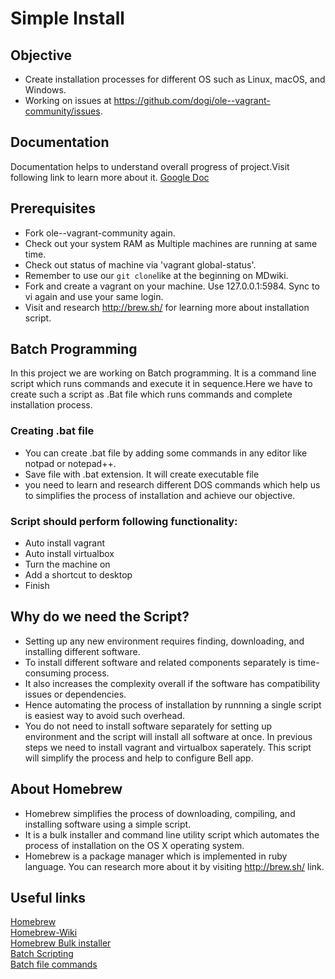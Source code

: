 # Simple Install

## Objective 
* Create installation processes for different OS such as Linux, macOS, and Windows.
* Working on issues at https://github.com/dogi/ole--vagrant-community/issues.

## Documentation
Documentation helps to  understand overall progress of project.Visit following link to learn more about it. 
[Google Doc](https://docs.google.com/document/d/1IlC77U8ebk0IINuy78EGkXMMKtSTVDD4r_RYMXvyKkM/edit?usp=sharing)

## Prerequisites
* Fork ole--vagrant-community again.
* Check out your system RAM as Multiple machines are running at same time.
* Check  out status of machine via 'vagrant global-status'.
* Remember to use our `git clone`like at the beginning on MDwiki.
* Fork and create a vagrant on your machine. Use 127.0.0.1:5984. Sync to vi again and use your same login. 
* Visit and research http://brew.sh/ for learning more about installation script.

## Batch Programming
In this project we are working on Batch programming. It is a command line script which runs commands and execute it in sequence.Here we have to create such a script as .Bat file which runs commands and complete installation process.

### Creating .bat file
* You can create .bat file by adding some commands in any editor like notpad or notepad++.
* Save file with .bat extension. It will create executable file
* you need to learn and research different DOS commands which help us to simplifies the process of installation and achieve our objective. 

### Script should perform following functionality:
* Auto install vagrant
* Auto install virtualbox
* Turn the machine on
* Add a shortcut to desktop
* Finish

## Why do we need the Script?

* Setting up any new environment requires finding, downloading, and installing different software.
* To install different software and related components separately is time-consuming process.
* It also increases the complexity overall if the software has compatibility issues or dependencies.
* Hence automating the process of installation by runnning a single script is easiest way to avoid such overhead. 
* You do not need to install software separately for setting up environment and the script will install all software at once.
In previous steps we need to install vagrant and virtualbox saperately. This script will simplify the process and help to configure Bell app.

## About Homebrew
* Homebrew simplifies the process of downloading, compiling, and installing software using a simple script. 
* It is a bulk installer and command line utility script which automates the process of installation on the OS X operating system. 
* Homebrew is a package manager which is implemented in ruby language. You can research more about it by visiting http://brew.sh/ link. 

## Useful links
[Homebrew](http://brew.sh/ )  
[Homebrew-Wiki](https://en.wikipedia.org/wiki/Homebrew_%28package_management_software%29)  
[Homebrew Bulk installer](http://lifehacker.com/how-to-make-your-own-bulk-app-installer-for-os-x-1586252163)  
[Batch Scripting](http://www.tutorialspoint.com/batch_script/batch_script_overview.htm)  
[Batch file commands](http://academic.evergreen.edu/projects/biophysics/technotes/program/batch.htm)
